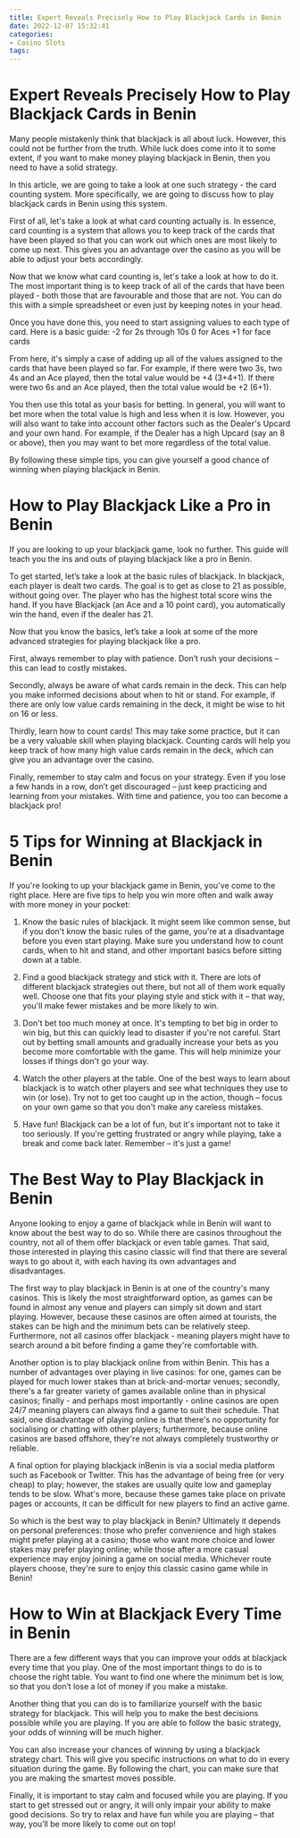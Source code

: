 ```yaml
---
title: Expert Reveals Precisely How to Play Blackjack Cards in Benin 
date: 2022-12-07 15:32:41
categories:
- Casino Slots
tags:
---
```



#  Expert Reveals Precisely How to Play Blackjack Cards in Benin 

Many people mistakenly think that blackjack is all about luck. However, this could not be further from the truth. While luck does come into it to some extent, if you want to make money playing blackjack in Benin, then you need to have a solid strategy.

In this article, we are going to take a look at one such strategy - the card counting system. More specifically, we are going to discuss how to play blackjack cards in Benin using this system.

First of all, let's take a look at what card counting actually is. In essence, card counting is a system that allows you to keep track of the cards that have been played so that you can work out which ones are most likely to come up next. This gives you an advantage over the casino as you will be able to adjust your bets accordingly.

Now that we know what card counting is, let's take a look at how to do it. The most important thing is to keep track of all of the cards that have been played - both those that are favourable and those that are not. You can do this with a simple spreadsheet or even just by keeping notes in your head.

Once you have done this, you need to start assigning values to each type of card. Here is a basic guide: 
-2 for 2s through 10s
0 for Aces
+1 for face cards

From here, it's simply a case of adding up all of the values assigned to the cards that have been played so far. For example, if there were two 3s, two 4s and an Ace played, then the total value would be +4 (3+4+1). If there were two 6s and an Ace played, then the total value would be +2 (6+1).

You then use this total as your basis for betting. In general, you will want to bet more when the total value is high and less when it is low. However, you will also want to take into account other factors such as the Dealer's Upcard and your own hand. For example, if the Dealer has a high Upcard (say an 8 or above), then you may want to bet more regardless of the total value.

By following these simple tips, you can give yourself a good chance of winning when playing blackjack in Benin.

#  How to Play Blackjack Like a Pro in Benin 

If you are looking to up your blackjack game, look no further. This guide will teach you the ins and outs of playing blackjack like a pro in Benin.

To get started, let’s take a look at the basic rules of blackjack. In blackjack, each player is dealt two cards. The goal is to get as close to 21 as possible, without going over. The player who has the highest total score wins the hand. If you have Blackjack (an Ace and a 10 point card), you automatically win the hand, even if the dealer has 21.

Now that you know the basics, let’s take a look at some of the more advanced strategies for playing blackjack like a pro.

First, always remember to play with patience. Don’t rush your decisions – this can lead to costly mistakes.

Secondly, always be aware of what cards remain in the deck. This can help you make informed decisions about when to hit or stand. For example, if there are only low value cards remaining in the deck, it might be wise to hit on 16 or less.

Thirdly, learn how to count cards! This may take some practice, but it can be a very valuable skill when playing blackjack. Counting cards will help you keep track of how many high value cards remain in the deck, which can give you an advantage over the casino.

Finally, remember to stay calm and focus on your strategy. Even if you lose a few hands in a row, don’t get discouraged – just keep practicing and learning from your mistakes. With time and patience, you too can become a blackjack pro!

#  5 Tips for Winning at Blackjack in Benin 

If you're looking to up your blackjack game in Benin, you've come to the right place. Here are five tips to help you win more often and walk away with more money in your pocket:

1. Know the basic rules of blackjack. It might seem like common sense, but if you don't know the basic rules of the game, you're at a disadvantage before you even start playing. Make sure you understand how to count cards, when to hit and stand, and other important basics before sitting down at a table.

2. Find a good blackjack strategy and stick with it. There are lots of different blackjack strategies out there, but not all of them work equally well. Choose one that fits your playing style and stick with it – that way, you'll make fewer mistakes and be more likely to win.

3. Don't bet too much money at once. It's tempting to bet big in order to win big, but this can quickly lead to disaster if you're not careful. Start out by betting small amounts and gradually increase your bets as you become more comfortable with the game. This will help minimize your losses if things don't go your way.

4. Watch the other players at the table. One of the best ways to learn about blackjack is to watch other players and see what techniques they use to win (or lose). Try not to get too caught up in the action, though – focus on your own game so that you don't make any careless mistakes.

5. Have fun! Blackjack can be a lot of fun, but it's important not to take it too seriously. If you're getting frustrated or angry while playing, take a break and come back later. Remember – it's just a game!

#  The Best Way to Play Blackjack in Benin 

Anyone looking to enjoy a game of blackjack while in Benin will want to know about the best way to do so. While there are casinos throughout the country, not all of them offer blackjack or even table games. That said, those interested in playing this casino classic will find that there are several ways to go about it, with each having its own advantages and disadvantages.

The first way to play blackjack in Benin is at one of the country's many casinos. This is likely the most straightforward option, as games can be found in almost any venue and players can simply sit down and start playing. However, because these casinos are often aimed at tourists, the stakes can be high and the minimum bets can be relatively steep. Furthermore, not all casinos offer blackjack - meaning players might have to search around a bit before finding a game they're comfortable with. 

Another option is to play blackjack online from within Benin. This has a number of advantages over playing in live casinos: for one, games can be played for much lower stakes than at brick-and-mortar venues; secondly, there's a far greater variety of games available online than in physical casinos; finally - and perhaps most importantly - online casinos are open 24/7 meaning players can always find a game to suit their schedule. That said, one disadvantage of playing online is that there's no opportunity for socialising or chatting with other players; furthermore, because online casinos are based offshore, they're not always completely trustworthy or reliable. 

A final option for playing blackjack inBenin is via a social media platform such as Facebook or Twitter. This has the advantage of being free (or very cheap) to play; however, the stakes are usually quite low and gameplay tends to be slow. What's more, because these games take place on private pages or accounts, it can be difficult for new players to find an active game. 

So which is the best way to play blackjack in Benin? Ultimately it depends on personal preferences: those who prefer convenience and high stakes might prefer playing at a casino; those who want more choice and lower stakes may prefer playing online; while those after a more casual experience may enjoy joining a game on social media. Whichever route players choose, they're sure to enjoy this classic casino game while in Benin!

#  How to Win at Blackjack Every Time in Benin

There are a few different ways that you can improve your odds at blackjack every time that you play. One of the most important things to do is to choose the right table. You want to find one where the minimum bet is low, so that you don’t lose a lot of money if you make a mistake.

Another thing that you can do is to familiarize yourself with the basic strategy for blackjack. This will help you to make the best decisions possible while you are playing. If you are able to follow the basic strategy, your odds of winning will be much higher.

You can also increase your chances of winning by using a blackjack strategy chart. This will give you specific instructions on what to do in every situation during the game. By following the chart, you can make sure that you are making the smartest moves possible.

Finally, it is important to stay calm and focused while you are playing. If you start to get stressed out or angry, it will only impair your ability to make good decisions. So try to relax and have fun while you are playing – that way, you’ll be more likely to come out on top!